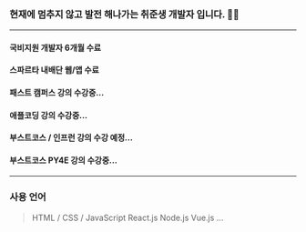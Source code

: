 ### 현재에 멈추지 않고 발전 해나가는 취준생 개발자 입니다. 🧑‍💻

***

#### 국비지원 개발자 6개월 수료
#### 스파르타 내배단 웹/앱 수료
#### 패스트 캠퍼스 강의 수강중...
#### 애플코딩 강의 수강중...
#### 부스트코스 / 인프런 강의 수강 예정...
#### 부스트코스 PY4E 강의 수강중...

***

### 사용 언어
> HTML / CSS / JavaScript
> React.js
> Node.js
> Vue.js
> ...

<!--
**BlankCodeStack/BlankCodeStack** is a ✨ _special_ ✨ repository because its `README.md` (this file) appears on your GitHub profile.

Here are some ideas to get you started:

- 🔭 I’m currently working on ...
- 🌱 I’m currently learning ...
- 👯 I’m looking to collaborate on ...
- 🤔 I’m looking for help with ...
- 💬 Ask me about ...
- 📫 How to reach me: ...
- 😄 Pronouns: ...
- ⚡ Fun fact: ...
-->

